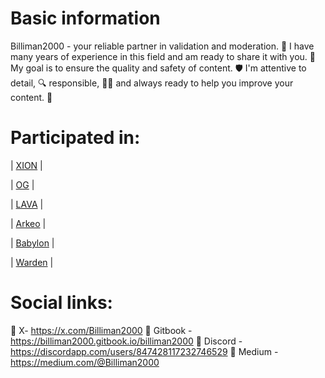 # Basic information

Billiman2000 - your reliable partner in validation and moderation. 💪 I have many years of experience in this field and am ready to share it with you. 🤝 My goal is to ensure the quality and safety of content. 🛡️ I'm attentive to detail, 🔍 responsible, 👨‍💼 and always ready to help you improve your content. 🚀

# Participated in: 

| [XION](https://medium.com/@Billiman2000/why-i-chose-to-build-on-xion-1da99e1395dc) |

| [OG](https://billiman2000.gitbook.io/billiman2000/0g) |            

| [LAVA](https://billiman2000.gitbook.io/billiman2000/lava) |                         

| [Arkeo](https://billiman2000.gitbook.io/billiman2000/arkeo) |          

| [Babylon](https://billiman2000.gitbook.io/billiman2000/babylon) |           

| [Warden](https://billiman2000.gitbook.io/billiman2000/warden) |


# Social links:

👀 X- https://x.com/Billiman2000 
👀 Gitbook - https://billiman2000.gitbook.io/billiman2000
👀 Discord - https://discordapp.com/users/847428117232746529
👀 Medium - https://medium.com/@Billiman2000
